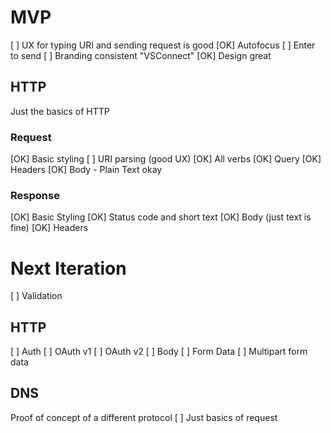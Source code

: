 # MVP
[  ] UX for typing URI and sending request is good
	[OK] Autofocus
	[  ] Enter to send
[  ] Branding consistent "VSConnect"
[OK] Design great

## HTTP
Just the basics of HTTP

### Request
[OK] Basic styling
[  ] URI parsing (good UX)
[OK] All verbs
[OK] Query
[OK] Headers
[OK] Body - Plain Text okay

### Response
[OK] Basic Styling
[OK] Status code and short text
[OK] Body (just text is fine)
[OK] Headers


# Next Iteration
[  ] Validation

## HTTP
[  ] Auth
	[  ] OAuth v1
	[  ] OAuth v2
[  ] Body
	[  ] Form Data
	[  ] Multipart form data

## DNS
Proof of concept of a different protocol
[  ] Just basics of request
